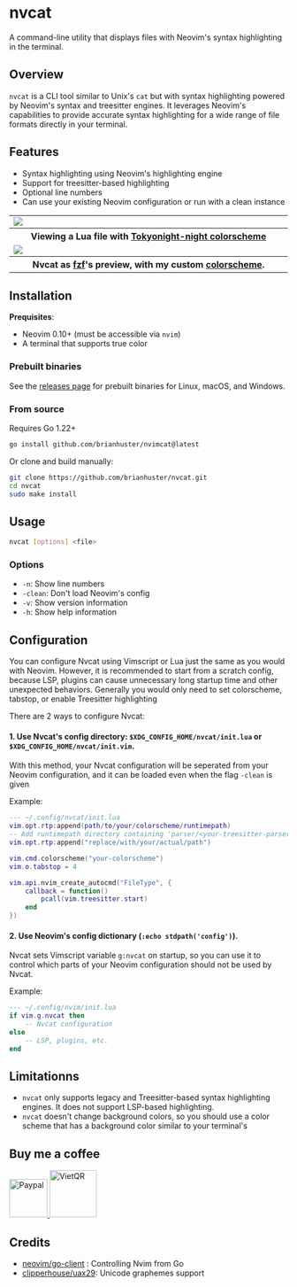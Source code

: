 # nvcat

A command-line utility that displays files with Neovim's syntax highlighting in the terminal.

## Overview

`nvcat` is a CLI tool similar to Unix's `cat` but with syntax highlighting powered by Neovim's syntax and treesitter engines. It leverages Neovim's capabilities to provide accurate syntax highlighting for a wide range of file formats directly in your terminal.

## Features

- Syntax highlighting using Neovim's highlighting engine
- Support for treesitter-based highlighting
- Optional line numbers
- Can use your existing Neovim configuration or run with a clean instance

<table width="100%">
  <tr>
    <td width="600px">
      <img src="https://github.com/user-attachments/assets/cfc76a64-e0da-4ac1-8860-cf14a091e9fc" />
    </td>
  </tr>
  <tr>
    <th>Viewing a Lua file with <a href="https://github.com/folke/tokyonight.nvim">Tokyonight-night colorscheme</a></th>
  </tr>
  <tr>
    <td width="600px">
      <img src="https://github.com/user-attachments/assets/79d53df0-6fcc-4ada-a36d-42179e447bd3" />
    </td>      
  </tr>
  <tr>
    <th>
      Nvcat as <a href="https://github.com/junegunn/fzf">fzf</a>'s preview, with my custom 
      <a href="https://github.com/brianhuster/dotfiles/blob/5e7aed6/nvim/colors/an.lua">colorscheme</a>.
    </th>
  </tr>
</table>

## Installation

**Prequisites**:
- Neovim 0.10+ (must be accessible via `nvim`)
- A terminal that supports true color

### Prebuilt binaries

See the [releases page](https://github.com/brianhuster/nvcat/releases) for prebuilt binaries for Linux, macOS, and Windows.

### From source

Requires Go 1.22+

```bash
go install github.com/brianhuster/nvimcat@latest
```

Or clone and build manually:

```bash
git clone https://github.com/brianhuster/nvcat.git
cd nvcat
sudo make install
```

## Usage

```bash
nvcat [options] <file>
```

### Options

* `-n`: Show line numbers
* `-clean`: Don't load Neovim's config
* `-v`: Show version information
* `-h`: Show help information

## Configuration

You can configure Nvcat using Vimscript or Lua just the same as you would with Neovim. However, it is recommended to start from a scratch config, because LSP, plugins can cause unnecessary long startup time and other unexpected behaviors. Generally you would only need to set colorscheme, tabstop, or enable Treesitter highlighting

There are 2 ways to configure Nvcat:

#### 1. Use Nvcat's config directory: `$XDG_CONFIG_HOME/nvcat/init.lua` or `$XDG_CONFIG_HOME/nvcat/init.vim`.

With this method, your Nvcat configuration will be seperated from your Neovim configuration, and it can be loaded even when the flag `-clean` is given

Example:
```lua
--- ~/.config/nvcat/init.lua
vim.opt.rtp:append(path/to/your/colorscheme/runtimepath)
-- Add runtimepath directory containing 'parser/<your-treesitter-parsers>'
vim.opt.rtp:append("replace/with/your/actual/path")

vim.cmd.colorscheme("your-colorscheme")
vim.o.tabstop = 4

vim.api.nvim_create_autocmd("FileType", {
    callback = function()
        pcall(vim.treesitter.start)
    end
})
```

#### 2. Use Neovim's config dictionary (`:echo stdpath('config')`).

Nvcat sets Vimscript variable `g:nvcat` on startup, so you can use it to control which parts of your Neovim configuration should not be used by Nvcat.

Example:
```lua
--- ~/.config/nvim/init.lua
if vim.g.nvcat then
    -- Nvcat configuration
else
    -- LSP, plugins, etc.
end
```

## Limitationns

- `nvcat` only supports legacy and Treesitter-based syntax highlighting engines. It does not support LSP-based highlighting.
- `nvcat` doesn't change background colors, so you should use a color scheme that has a background color similar to your terminal's

## Buy me a coffee

<a href="https://paypal.me/brianphambinhan">
    <img src="https://www.paypalobjects.com/webstatic/mktg/logo/pp_cc_mark_111x69.jpg" alt="Paypal" style="height: 69px;">
</a>
<a href="https://img.vietqr.io/image/mb-9704229209586831984-print.png?addInfo=Donate%20for%20livepreview%20plugin%20nvim&accountName=PHAM%20BINH%20AN">
    <img src="https://github.com/user-attachments/assets/f28049dc-ce7c-4975-a85e-be36612fd061" alt="VietQR" style="height: 85px;">
</a>

## Credits

- [neovim/go-client](https://github.com/neovim/go-client) : Controlling Nvim from Go
- [clipperhouse/uax29](https://github.com/clipperhouse/uax29): Unicode graphemes support
